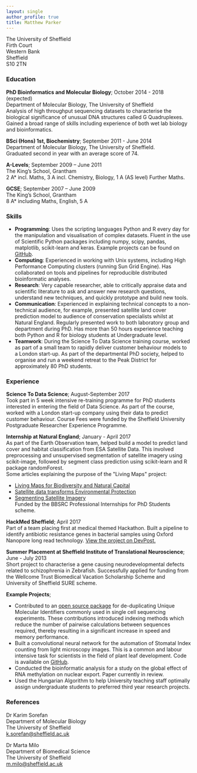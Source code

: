 ```yaml
---
layout: single
author_profile: true
title: Matthew Parker
---
```

 
The University of Sheffield  
Firth Court  
Western Bank  
Sheffield  
S10 2TN  

### Education

**PhD Bioinformatics and Molecular Biology**; October 2014 - 2018 (expected)  
Department of Molecular Biology, The University of Sheffield  
Analysis of high throughput sequencing datasets to characterise the biological significance of unusual DNA structures called G Quadruplexes. Gained a broad range of skills including experience of both wet lab biology and bioinformatics.

**BSci (Hons) 1st, Biochemistry**; September 2011 - June 2014  
Department of Molecular Biology, The University of Sheffield.  
 Graduated second in year with an average score of 74.

**A-Levels**; September 2009 – June 2011  
The King’s School, Grantham  
2 A* incl. Maths, 3 A incl. Chemistry, Biology, 1 A (AS level) Further Maths.

**GCSE**; September 2007 – June 2009  
The King’s School, Grantham  
8 A* including Maths, English, 5 A

### Skills

* **Programming**: Uses the scripting languages Python and R every day for the manipulation and visualisation of complex datasets. Fluent in the use of Scientific Python packages including numpy, scipy, pandas, matplotlib, scikit-learn and keras. Example projects can be found on [GitHub](https://github.com/mparker2).
* **Computing**: Experienced in working with Unix systems, including High Performance Computing clusters (running Sun Grid Engine). Has collaborated on tools and pipelines for reproducible distributed bioinformatic analyses.
* **Research**: Very capable researcher, able to critically appraise data and scientific literature to ask and answer new research questions, understand new techniques, and quickly prototype and build new tools.
* **Communication**: Experienced in explaining technical concepts to a non-technical audience, for example, presented satellite land cover prediction model to audience of conservation specialists whilst at Natural England. Regularly presented work to both laboratory group and department during PhD. Has more than 50 hours experience teaching both Python and R for biology students at Undergraduate level.
* **Teamwork**: During the Science To Data Science training course, worked as part of a small team to rapidly deliver customer behaviour models to a London start-up. As part of the departmental PhD society, helped to organise and run a weekend retreat to the Peak District for approximately 80 PhD students.

### Experience

**Science To Data Science**; August-September 2017  
Took part in 5 week intensive re-training programme for PhD students interested in entering the field of Data Science. As part of the course, worked with a London start-up company using their data to predict customer behaviour. Course Fees were funded by the Sheffield University Postgraduate Researcher Experience Programme.

**Internship at Natural England**; January - April 2017  
As part of the Earth Observation team, helped build a model to predict land
cover and habitat classification from ESA Satellite Data. This involved preprocessing and unsupervised segmentation of satellite imagery using scikit-image, followed by segment class prediction using scikit-learn and R package randomForest.  
Some articles explaining the purpose of the "Living Maps" project:
* [Living Maps for Biodiversity and Natural Capital](http://www.spaceforsmartergovernment.uk/case-study/eo-dip-living-maps-for-biodiversity-and-natural-capital/)
* [Satellite data transforms Environmental Protection](https://www.gov.uk/government/news/green-space-satellite-data-transforms-environmental-protection)
* [Segmenting Satellite Imagery](http://mparkerbio.com/Habitat-Mapping-Part-1-Segmentation/)  
Funded by the BBSRC Professional Internships for PhD Students scheme.  

**HackMed Sheffield**; April 2017  
Part of a team placing first at medical themed Hackathon. Built a pipeline to identify antibiotic resistance genes in bacterial samples using Oxford Nanopore long read technology. [View the project on DevPost.](https://devpost.com/software/dnamazing)

**Summer Placement at Sheffield Institute of Translational Neuroscience**;
June - July 2013  
Short project to characterise a gene causing neurodevelopmental defects related
to schizophrenia in Zebrafish.
Successfully applied for funding from the Wellcome Trust Biomedical Vacation
Scholarship Scheme and University of Sheffield SURE scheme.

**Example Projects**;  

* Contributed to an [open source package](https://github.com/CGATOxford/UMI-tools) for de-duplicating Unique Molecular Identifiers commonly used in single cell sequencing experiments. These contributions introduced indexing methods which reduce the number of pairwise calculations between sequences required, thereby resulting in a significant increase in speed and memory performance. 
* Built a convolutional neural network for the automation of Stomatal Index counting from light microscopy images. This is a common and labour intensive task for scientists in the field of plant leaf development. Code is available on [GitHub](https://github.com/mparker2/wotstomata).
* Conducted the bioinformatic analysis for a study on the global effect of RNA methylation on nuclear export. Paper currently in review.
* Used the Hungarian Algorithm to help University teaching staff optimally assign undergraduate students to preferred third year research projects.

### References

Dr Karim Sorefan                    
Department of Molecular Biology  
The University of Sheffield  
k.sorefan@sheffield.ac.uk  

Dr Marta Milo  
Department of Biomedical Science  
The University of Sheffield  
m.milo@sheffield.ac.uk  

